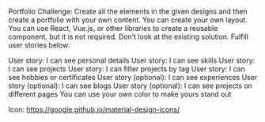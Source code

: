 Portfolio
Challenge: Create all the elements in the given designs and then create a portfolio with your own content. You can create your own layout. You can use React, Vue.js, or other libraries to create a reusable component, but it is not required. Don’t look at the existing solution. Fulfill user stories below:

User story: I can see personal details
User story: I can see skills
User story: I can see projects
User story: I can filter projects by tag
User story: I can see hobbies or certificates
User story (optional): I can see experiences
User story (optional): I can see blogs
User story (optional): I can see projects on different pages
You can use your own color to make yours stand out

Icon: https://google.github.io/material-design-icons/